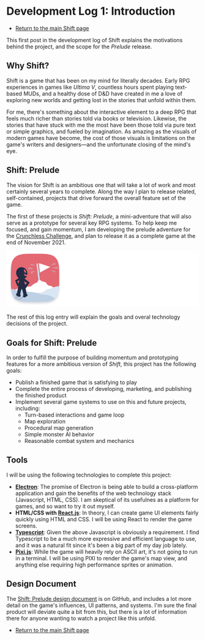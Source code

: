 # Development Log 1: Introduction

* [Return to the main Shift page](../index.md)

This first post in the development log of Shift explains the motivations behind the project, and the scope for the *Prelude* release.

## Why Shift?

Shift is a game that has been on my mind for literally decades. Early RPG experiences in games like *Ultima V*, countless hours spent playing text-based MUDs, and a healthy dose of D&D have created in me a love of exploring new worlds and getting lost in the stories that unfold within them.

For me, there's something about the interactive element to a deep RPG that feels much richer than stories told via books or television. Likewise, the stories that have stuck with me the most have been those told via pure text or simple graphics, and fueled by imagination. As amazing as the visuals of modern games have become, the cost of those visuals is limitations on the game's writers and designers&mdash;and the unfortunate closing of the mind's eye.

## Shift: Prelude

The vision for Shift is an ambitious one that will take a lot of work and most certainly several years to complete. Along the way I plan to release related, self-contained, projects that drive forward the overall feature set of the game.

The first of these projects is *Shift: Prelude*, a mini-adventure that will also serve as a prototype for several key RPG systems. To help keep me focused, and gain momentum, I am developing the prelude adventure for the [Crunchless Challenge](https://itch.io/jam/crunchless-challenge), and plan to release it as a complete game at the end of November 2021.

[![Crunchless Challenge](../../assets/shift/crunchless_logo.svg)](https://itch.io/jam/crunchless-challenge)

The rest of this log entry will explain the goals and overal technology decisions of the project.

## Goals for Shift: Prelude

In order to fulfill the purpose of building momentum and prototyping features for a more ambitious version of *Shift*, this project has the following goals:

* Publish a finished game that is satisfying to play
* Complete the entire process of developing, marketing, and publishing the finished product
* Implement several game systems to use on this and future projects, including:
  * Turn-based interactions and game loop
  * Map exploration
  * Procedural map generation
  * Simple monster AI behavior
  * Reasonable combat system and mechanics

## Tools

I will be using the following technologies to complete this project:

* **[Electron](https://www.electronjs.org/)**: The promise of Electron is being able to build a cross-platform application and gain the benefits of the web technology stack (Javascript, HTML, CSS). I am skeptical of its usefulnes as a platform for games, and so want to try it out myself.
* **HTML/CSS with [React.js](https://reactjs.org/)**: In theory, I can create game UI elements fairly quickly using HTML and CSS. I will be using React to render the game screens.
* **[Typescript](https://www.typescriptlang.org/)**: Given the above Javascript is obviously a requirement. I find Typescript to be a much more expressive and efficient language to use, and it was a natural fit since it's been a big part of my day job lately.
* **[Pixi.js](https://pixijs.com/)**: While the game will heavily rely on ASCII art, it's not going to run in a terminal. I will be using PIXI to render the game's map view, and anything else requiring high performance sprites or animation.

## Design Document

The [Shift: Prelude design document](https://github.com/skleinjung/shift/blob/main/docs/design.md) is on GitHub, and includes a lot more detail on the game's influences, UI patterns, and systems. I'm sure the final product will deviate quite a bit from this, but there is a lot of information there for anyone wanting to watch a project like this unfold.

* [Return to the main Shift page](../index.md)
